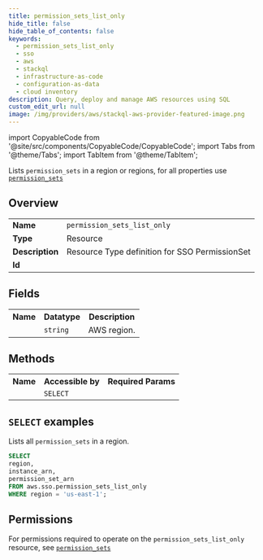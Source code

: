 ```yaml
---
title: permission_sets_list_only
hide_title: false
hide_table_of_contents: false
keywords:
  - permission_sets_list_only
  - sso
  - aws
  - stackql
  - infrastructure-as-code
  - configuration-as-data
  - cloud inventory
description: Query, deploy and manage AWS resources using SQL
custom_edit_url: null
image: /img/providers/aws/stackql-aws-provider-featured-image.png
---
```


import CopyableCode from '@site/src/components/CopyableCode/CopyableCode';
import Tabs from '@theme/Tabs';
import TabItem from '@theme/TabItem';

Lists <code>permission_sets</code> in a region or regions, for all properties use <a href="/providers/aws/serviceName/permission_sets/"><code>permission_sets</code></a>

## Overview
<table><tbody>
<tr><td><b>Name</b></td><td><code>permission_sets_list_only</code></td></tr>
<tr><td><b>Type</b></td><td>Resource</td></tr>
<tr><td><b>Description</b></td><td>Resource Type definition for SSO PermissionSet</td></tr>
<tr><td><b>Id</b></td><td><CopyableCode code="aws.sso.permission_sets_list_only" /></td></tr>
</tbody></table>

## Fields
<table><tbody><tr><th>Name</th><th>Datatype</th><th>Description</th></tr><tr><td><CopyableCode code="region" /></td><td><code>string</code></td><td>AWS region.</td></tr>
</tbody></table>

## Methods

<table><tbody>
  <tr>
    <th>Name</th>
    <th>Accessible by</th>
    <th>Required Params</th>
  </tr>
  <tr>
    <td><CopyableCode code="list_resources" /></td>
    <td><code>SELECT</code></td>
    <td><CopyableCode code="region" /></td>
  </tr>
</tbody></table>

## `SELECT` examples
Lists all <code>permission_sets</code> in a region.
```sql
SELECT
region,
instance_arn,
permission_set_arn
FROM aws.sso.permission_sets_list_only
WHERE region = 'us-east-1';
```


## Permissions

For permissions required to operate on the <code>permission_sets_list_only</code> resource, see <a href="/providers/aws/sso/permission_sets/#permissions"><code>permission_sets</code></a>

